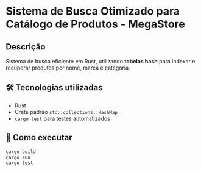 # Sistema de Busca Otimizado para Catálogo de Produtos - MegaStore

## Descrição

Sistema de busca eficiente em Rust, utilizando **tabelas hash** para indexar e recuperar produtos por nome, marca e categoria.

## 🛠 Tecnologias utilizadas

- Rust
- Crate padrão `std::collections::HashMap`
- `cargo test` para testes automatizados

## 🚀 Como executar

```bash
cargo build
cargo run
cargo test

